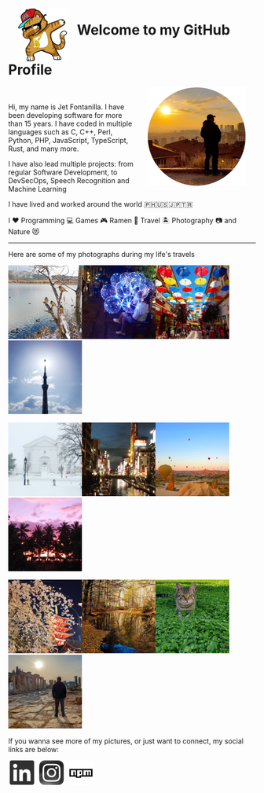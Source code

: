 <div>  
  <h1><img width="100" alt="Welcome Dab" src="https://raw.githubusercontent.com/jetfontanilla/jetfontanilla/master/images/dabbing-cat-2.png" align="middle" hspace="20" />Welcome to my GitHub Profile</h1>
</div>


<div>
  <img alt="My Profile Pic" src="https://raw.githubusercontent.com/jetfontanilla/jetfontanilla/master/images/me.png" align="right" hspace="20" />
  <p>&nbsp;</p>
  <p>Hi, my name is Jet Fontanilla. I have been developing software for more than 15 years. I have coded in multiple languages such as C, C++, Perl, Python, PHP, JavaScript, TypeScript, Rust, and many more.</p>
  <p>I have also lead multiple projects: from regular Software Development, to DevSecOps, Speech Recognition and Machine Learning</p>
  <p>I have lived and worked around the world 🇵🇭🇺🇸🇯🇵🇹🇷</p>
  <p>I ❤️ Programming 💻 Games 🎮 Ramen 🍜 Travel 🏝️ Photography 📷 and Nature 😻</p>
</div>

---

Here are some of my photographs during my life's travels

![](https://raw.githubusercontent.com/jetfontanilla/jetfontanilla/master/images/gallery/1.png)![](https://raw.githubusercontent.com/jetfontanilla/jetfontanilla/master/images/gallery/2.png)![](https://raw.githubusercontent.com/jetfontanilla/jetfontanilla/master/images/gallery/3.png)![](https://raw.githubusercontent.com/jetfontanilla/jetfontanilla/master/images/gallery/4.png)

![](https://raw.githubusercontent.com/jetfontanilla/jetfontanilla/master/images/gallery/5.png)![](https://raw.githubusercontent.com/jetfontanilla/jetfontanilla/master/images/gallery/6.png)![](https://raw.githubusercontent.com/jetfontanilla/jetfontanilla/master/images/gallery/7.png)![](https://raw.githubusercontent.com/jetfontanilla/jetfontanilla/master/images/gallery/8.png)

![](https://raw.githubusercontent.com/jetfontanilla/jetfontanilla/master/images/gallery/9.png)![](https://raw.githubusercontent.com/jetfontanilla/jetfontanilla/master/images/gallery/10.png)![](https://raw.githubusercontent.com/jetfontanilla/jetfontanilla/master/images/gallery/11.png)![](https://raw.githubusercontent.com/jetfontanilla/jetfontanilla/master/images/gallery/12.png)


If you wanna see more of my pictures, or just want to connect, my social links are below:

<a href="https://www.linkedin.com/in/jetfontanilla" target="_blank"><img alt="LinkedIn" src="https://raw.githubusercontent.com/jetfontanilla/jetfontanilla/master/images/linkedin.png" hspace="3" /></a>
<a href="https://www.instagram.com/agiwiz/" target="_blank"><img alt="Instagram" src="https://raw.githubusercontent.com/jetfontanilla/jetfontanilla/master/images/instagram.png" hspace="3" /></a>
<a href="https://www.npmjs.com/~jetlogs" target="_blank"><img alt="npm" src="https://raw.githubusercontent.com/jetfontanilla/jetfontanilla/master/images/npm.png" hspace="3" /></a>
